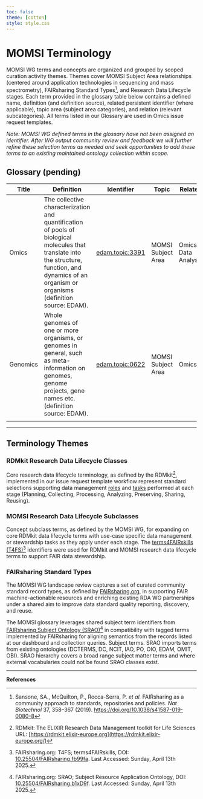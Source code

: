 ```yaml
---
toc: false
theme: [cotton]
style: style.css
---
```


# MOMSI Terminology

MOMSI WG terms and concepts are organized and grouped by scoped curation activity themes. Themes cover MOMSI Subject Area relationships (centered around application technologies in sequencing and mass spectrometry), FAIRsharing Standard Types[^1], and Research Data Lifecycle stages. Each term provided in the glossary table below contains a defined name, definition (and definition source), related persistent identifier (where applicable), topic area (subject area categories), and relation (relevant subcategories). All terms listed in our Glossary are used in Omics issue request templates.

_Note: MOMSI WG defined terms in the glossary have not been assigned an identifier. After WG output community review and feedback we will further refine these selection terms as needed and seek opportunities to add these terms to an existing maintained ontology collection within scope._


## Glossary (pending)


| Title    | Definition                                                                                                                                                                                           | Identifier                                                 | Topic              | Related       |
| -------- | ---------------------------------------------------------------------------------------------------------------------------------------------------------------------------------------------------- | ---------------------------------------------------------- | ------------------ | ------------- |
| Omics    | The collective characterization and quantification of pools of biological molecules that translate into the structure, function, and dynamics of an organism or organisms (definition source: EDAM). | [edam.topic:3391](https://identifiers.org/edam:topic_3391) | MOMSI Subject Area | Omics Data Analysis |
| Genomics | Whole genomes of one or more organisms, or genomes in general, such as meta-information on genomes, genome projects, gene names etc. (definition source: EDAM).                                      | [edam.topic:0622](https://identifiers.org/edam:topic_0622) | MOMSI Subject Area | Omics         |
|          |                                                                                                                                                                                                      |                                                            |                    |               |


---
## Terminology Themes

### RDMkit Research Data Lifecycle Classes
Core research data lifecycle terminology, as defined by the RDMkit[^2], implemented in our issue request template workflow represent standard selections supporting data management [roles](https://rdmkit.elixir-europe.org/your_role) and [tasks](https://rdmkit.elixir-europe.org/your_tasks) performed at each stage (Planning, Collecting, Processing, Analyzing, Preserving, Sharing, Reusing). 

### MOMSI Research Data Lifecycle Subclasses
Concept subclass terms, as defined by the MOMSI WG, for expanding on core RDMkit data lifecycle terms with use-case specific data management or stewardship tasks as they apply under each stage. The [terms4FAIRskills (T4FS)](https://github.com/terms4fairskills/FAIRterminology/)[^3] identifiers were used for RDMkit and MOMSI research data lifecycle terms to support FAIR data stewardship.

### FAIRsharing Standard Types
The MOMSI WG landscape review captures a set of curated community standard record types, as defined by [FAIRsharing.org](https://fairsharing.org/standards), in supporting FAIR machine-actionable resources and enriching existing RDA WG partnerships under a shared aim to improve data standard quality reporting, discovery, and reuse. 

The MOMSI glossary leverages shared subject term identifiers from [FAIRsharing Subject Ontology (SRAO)](https://www.ebi.ac.uk/ols4/ontologies/srao)[^4] in compatibility with tagged terms implemented by FAIRsharing for aligning semantics from the records listed at our dashboard and collection queries. Subject terms. SRAO imports terms from existing ontologies (DCTERMS, DC, NCIT, IAO, PO, OIO, EDAM, OMIT, OBI). SRAO hierarchy covers a broad range subject matter terms and where external vocabularies could not be found SRAO classes exist.  

---

**References**

[^1]: Sansone, SA., McQuilton, P., Rocca-Serra, P. _et al._ FAIRsharing as a community approach to standards, repositories and policies. _Nat Biotechnol_ 37, 358–367 (2019). https://doi.org/10.1038/s41587-019-0080-8
[^2]: RDMkit: The ELIXIR Research Data Management toolkit for Life Sciences URL: [https://rdmkit.elixir-europe.org](https://rdmkit.elixir-europe.org/)
[^3]: FAIRsharing.org: T4FS; terms4FAIRskills, DOI: [10.25504/FAIRsharing.fb99fa](https://doi.org/10.25504/FAIRsharing.fb99fa). Last Accessed: Sunday, April 13th 2025.
[^4]: FAIRsharing.org: SRAO; Subject Resource Application Ontology, DOI: [10.25504/FAIRsharing.b1xD9f](https://doi.org/10.25504/FAIRsharing.b1xD9f). Last Accessed: Sunday, April 13th 2025.
